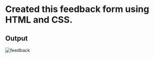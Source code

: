 # Created this feedback form using HTML and CSS.
## Output 
![feedback](https://user-images.githubusercontent.com/108792404/226115813-bfb13b7c-1ade-4807-a034-2a18c8716512.png)
